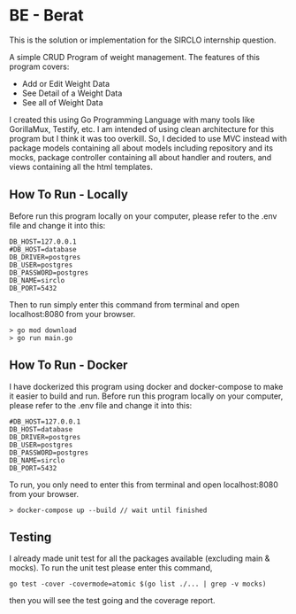 # BE - Berat #

This is the solution or implementation for the SIRCLO internship question. 

A simple CRUD Program of weight management. The features of this program covers:
- Add or Edit Weight Data
- See Detail of a Weight Data
- See all of Weight Data

I created this using Go Programming Language with many tools like GorillaMux, Testify, etc. I am intended of using clean architecture for this program but I think it was too overkill. So, I decided to use MVC instead with package models containing all about models including repository and its mocks, package controller containing all about handler and routers, and views containing all the html templates.

## How To Run - Locally ##

Before run this program locally on your computer, please refer to the .env file and change it into this:
```
DB_HOST=127.0.0.1
#DB_HOST=database
DB_DRIVER=postgres
DB_USER=postgres
DB_PASSWORD=postgres
DB_NAME=sirclo
DB_PORT=5432
```

Then to run simply enter this command from terminal and open localhost:8080 from your browser.

```
> go mod download
> go run main.go
```

## How To Run - Docker ##

I have dockerized this program using docker and docker-compose to make it easier to build and run. Before run this program locally on your computer, please refer to the .env file and change it into this:
```
#DB_HOST=127.0.0.1
DB_HOST=database
DB_DRIVER=postgres
DB_USER=postgres
DB_PASSWORD=postgres
DB_NAME=sirclo
DB_PORT=5432
```

To run, you only need to enter this from terminal and open localhost:8080 from your browser.
```
> docker-compose up --build // wait until finished
```

## Testing ##

I already made unit test for all the packages available (excluding main & mocks). To run the unit test please enter this command,
```
go test -cover -covermode=atomic $(go list ./... | grep -v mocks)
```
then you will see the test going and the coverage report.
